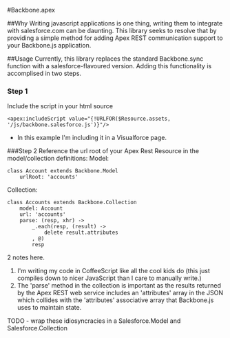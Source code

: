 #Backbone.apex

##Why
Writing javascript applications is one thing, writing them to integrate with salesforce.com can be daunting.  This library seeks to resolve that by providing a simple method for adding Apex REST communication support to your Backbone.js application.

##Usage
Currently, this library replaces the standard Backbone.sync function with a salesforce-flavoured version.  Adding this functionality is accomplised in two steps.

### Step 1
Include the script in your html source

```<apex:includeScript value="{!URLFOR($Resource.assets, '/js/backbone.salesforce.js')}"/>```

* In this example I'm including it in a Visualforce page.

###Step 2
Reference the url root of your Apex Rest Resource in the model/collection definitions:
Model:

```
class Account extends Backbone.Model
	urlRoot: 'accounts'
```

Collection:

```
class Accounts extends Backbone.Collection
	model: Account
	url: 'accounts'
	parse: (resp, xhr) ->
		_.each(resp, (result) ->
			delete result.attributes
		, @)
		resp
```

2 notes here.

1. I'm writing my code in CoffeeScript like all the cool kids do (this just compiles down to nicer JavaScript than I care to manually write.)
2. The 'parse' method in the collection is important as the results returned by the Apex REST web service includes an 'attributes' array in the JSON which collides with the 'attributes' associative array that Backbone.js uses to maintain state.

TODO - wrap these idiosyncracies in a Salesforce.Model and Salesforce.Collection